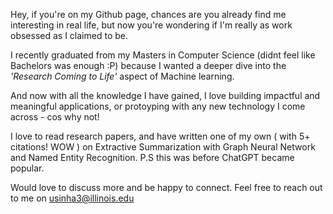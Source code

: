 

Hey, if you're on my Github page, chances are you already find me interesting in real life, but now you're wondering if I'm really as work obsessed as I claimed to be.

I recently graduated from my Masters in Computer Science (didnt feel like Bachelors was enough :P) because I wanted a deeper dive into the *'Research Coming to Life'* aspect of Machine learning. 

And now with all the knowledge I have gained, I love building impactful and meaningful applications, or protoyping with any new technology I come across - cos why not!

I love to read research papers, and have written one of my own ( with 5+ citations! WOW ) on Extractive Summarization with Graph Neural Network and Named Entity Recognition. P.S this was before ChatGPT became popular.

Would love to discuss more and be happy to connect. Feel free to reach out to me on usinha3@illinois.edu
